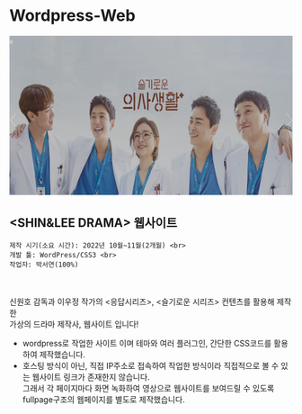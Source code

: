 # Wordpress-Web
<img width="" height="" src="./images/page.jpg"></img>
## <SHIN&LEE DRAMA> 웹사이트
    제작 시기(소요 시간): 2022년 10월~11월(2개월) <br>
    개발 툴: WordPress/CSS3 <br>
    작업자: 박서연(100%)
<br>
<br>
신원호 감독과 이우정 작가의 <응답시리즈>, <슬기로운 시리즈> 컨텐츠를 활용해 제작한
<br>가상의 드라마 제작사, <SHIN&LEE DRAMA> 웹사이트 입니다!

- wordpress로 작업한 사이트 이며 테마와 여러 플러그인, 간단한 CSS코드를 활용하여 제작했습니다. <br>
- 호스팅 방식이 아닌, 직접 IP주소로 접속하여 작업한 방식이라 직접적으로 볼 수 있는 웹사이트 링크가 존재한지 않습니다. <br> 그래서 각 페이지마다 화면 녹화하여 영상으로 웹사이트를 보여드릴 수 있도록 fullpage구조의 웹페이지를 별도로 제작했습니다. 
